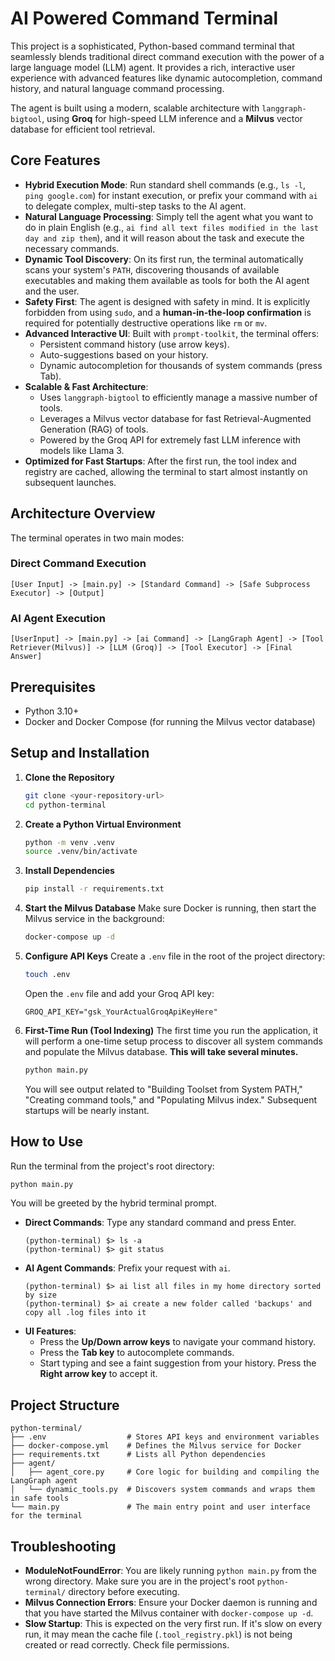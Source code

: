 # AI Powered Command Terminal

This project is a sophisticated, Python-based command terminal that seamlessly blends traditional direct command execution with the power of a large language model (LLM) agent. It provides a rich, interactive user experience with advanced features like dynamic autocompletion, command history, and natural language command processing.

The agent is built using a modern, scalable architecture with `langgraph-bigtool`, using **Groq** for high-speed LLM inference and a **Milvus** vector database for efficient tool retrieval.

## Core Features

*   **Hybrid Execution Mode**: Run standard shell commands (e.g., `ls -l`, `ping google.com`) for instant execution, or prefix your command with `ai` to delegate complex, multi-step tasks to the AI agent.
*   **Natural Language Processing**: Simply tell the agent what you want to do in plain English (e.g., `ai find all text files modified in the last day and zip them`), and it will reason about the task and execute the necessary commands.
*   **Dynamic Tool Discovery**: On its first run, the terminal automatically scans your system's `PATH`, discovering thousands of available executables and making them available as tools for both the AI agent and the user.
*   **Safety First**: The agent is designed with safety in mind. It is explicitly forbidden from using `sudo`, and a **human-in-the-loop confirmation** is required for potentially destructive operations like `rm` or `mv`.
*   **Advanced Interactive UI**: Built with `prompt-toolkit`, the terminal offers:
    *   Persistent command history (use arrow keys).
    *   Auto-suggestions based on your history.
    *   Dynamic autocompletion for thousands of system commands (press Tab).
*   **Scalable & Fast Architecture**:
    *   Uses `langgraph-bigtool` to efficiently manage a massive number of tools.
    *   Leverages a Milvus vector database for fast Retrieval-Augmented Generation (RAG) of tools.
    *   Powered by the Groq API for extremely fast LLM inference with models like Llama 3.
*   **Optimized for Fast Startups**: After the first run, the tool index and registry are cached, allowing the terminal to start almost instantly on subsequent launches.

## Architecture Overview

The terminal operates in two main modes:

### Direct Command Execution
```
[User Input] -> [main.py] -> [Standard Command] -> [Safe Subprocess Executor] -> [Output]
```

### AI Agent Execution
```
[UserInput] -> [main.py] -> [ai Command] -> [LangGraph Agent] -> [Tool Retriever(Milvus)] -> [LLM (Groq)] -> [Tool Executor] -> [Final Answer]
```

## Prerequisites

*   Python 3.10+
*   Docker and Docker Compose (for running the Milvus vector database)

## Setup and Installation

1.  **Clone the Repository**
    ```bash
    git clone <your-repository-url>
    cd python-terminal
    ```

2.  **Create a Python Virtual Environment**
    ```bash
    python -m venv .venv
    source .venv/bin/activate
    ```

3.  **Install Dependencies**
    ```bash
    pip install -r requirements.txt
    ```

4.  **Start the Milvus Database**
    Make sure Docker is running, then start the Milvus service in the background:
    ```bash
    docker-compose up -d
    ```

5.  **Configure API Keys**
    Create a `.env` file in the root of the project directory:
    ```bash
    touch .env
    ```
    Open the `.env` file and add your Groq API key:
    ```env
    GROQ_API_KEY="gsk_YourActualGroqApiKeyHere"
    ```

6.  **First-Time Run (Tool Indexing)**
    The first time you run the application, it will perform a one-time setup process to discover all system commands and populate the Milvus database. **This will take several minutes.**
    ```bash
    python main.py
    ```
    You will see output related to "Building Toolset from System PATH," "Creating command tools," and "Populating Milvus index." Subsequent startups will be nearly instant.

## How to Use

Run the terminal from the project's root directory:
```bash
python main.py
```
You will be greeted by the hybrid terminal prompt.

*   **Direct Commands**: Type any standard command and press Enter.
    ```
    (python-terminal) $> ls -a
    (python-terminal) $> git status
    ```
*   **AI Agent Commands**: Prefix your request with `ai`.
    ```
    (python-terminal) $> ai list all files in my home directory sorted by size
    (python-terminal) $> ai create a new folder called 'backups' and copy all .log files into it
    ```
*   **UI Features**:
    *   Press the **Up/Down arrow keys** to navigate your command history.
    *   Press the **Tab key** to autocomplete commands.
    *   Start typing and see a faint suggestion from your history. Press the **Right arrow key** to accept it.

## Project Structure

```
python-terminal/
├── .env                  # Stores API keys and environment variables
├── docker-compose.yml    # Defines the Milvus service for Docker
├── requirements.txt      # Lists all Python dependencies
├── agent/
│   ├── agent_core.py     # Core logic for building and compiling the LangGraph agent
│   └── dynamic_tools.py  # Discovers system commands and wraps them in safe tools
└── main.py               # The main entry point and user interface for the terminal
```

## Troubleshooting

*   **ModuleNotFoundError**: You are likely running `python main.py` from the wrong directory. Make sure you are in the project's root `python-terminal/` directory before executing.
*   **Milvus Connection Errors**: Ensure your Docker daemon is running and that you have started the Milvus container with `docker-compose up -d`.
*   **Slow Startup**: This is expected on the very first run. If it's slow on every run, it may mean the cache file (`.tool_registry.pkl`) is not being created or read correctly. Check file permissions.

